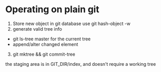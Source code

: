 # Operating on plain git

1. Store new object in git database use git hash-object -w
2. generate valid tree info
  - git ls-tree master for the current tree
  - append/alter changed element
3. git mktree && git commit-tree

the staging area is in GIT_DIR/index, and doesn't require a working tree

